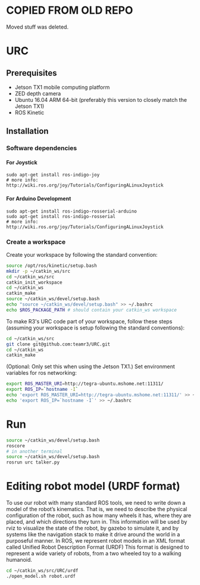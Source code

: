 # COPIED FROM OLD REPO
Moved stuff was deleted.

# URC

## Prerequisites

- Jetson TX1 mobile computing platform
-  ZED depth camera
- Ubuntu 16.04 ARM 64-bit (preferably this version to closely match the Jetson TX1)
- ROS Kinetic

## Installation
### Software dependencies
#### For Joystick
```
sudo apt-get install ros-indigo-joy
# more info: http://wiki.ros.org/joy/Tutorials/ConfiguringALinuxJoystick
```

#### For Arduino Development
```
sudo apt-get install ros-indigo-rosserial-arduino
sudo apt-get install ros-indigo-rosserial
# more info: http://wiki.ros.org/joy/Tutorials/ConfiguringALinuxJoystick
```

### Create a workspace
Create your workspace by following the standard convention:

```bash
source /opt/ros/kinetic/setup.bash
mkdir -p ~/catkin_ws/src
cd ~/catkin_ws/src
catkin_init_workspace
cd ~/catkin_ws
catkin_make
source ~/catkin_ws/devel/setup.bash
echo "source ~/catkin_ws/devel/setup.bash" >> ~/.bashrc
echo $ROS_PACKAGE_PATH # should contain your catkin_ws workspace
```

To make R3's URC code part of your workspace, follow these steps (assuming your workspace is setup following the standard conventions):

```bash
cd ~/catkin_ws/src
git clone git@github.com:teamr3/URC.git
cd ~/catkin_ws
catkin_make
```

(Optional: Only set this when using the Jetson TX1.) Set environment variables for ros networking:

```bash
export ROS_MASTER_URI=http://tegra-ubuntu.mshome.net:11311/
export ROS_IP=`hostname -I`
echo 'export ROS_MASTER_URI=http://tegra-ubuntu.mshome.net:11311/' >> ~/.bashrc
echo 'export ROS_IP=`hostname -I`' >> ~/.bashrc
```

# Run

```bash
source ~/catkin_ws/devel/setup.bash
roscore
# in another terminal
source ~/catkin_ws/devel/setup.bash
rosrun urc talker.py
```

# Editing robot model (URDF format)

To use our robot with many standard ROS tools, we need to write down a model of the robot’s kinematics. That is, we need to describe the physical configuration of the robot, such as how many wheels it has, where they are placed, and which directions they turn in. This information will be used by rviz to visualize the state of the robot, by gazebo to simulate it, and by systems like the navigation stack to make it drive around the world in a purposeful manner.
In ROS, we represent robot models in an XML format called Unified Robot Description Format (URDF) This format is designed to represent a wide variety of robots, from a two wheeled toy to a walking humanoid.

```bash
cd ~/catkin_ws/src/URC/urdf
./open_model.sh robot.urdf
```
